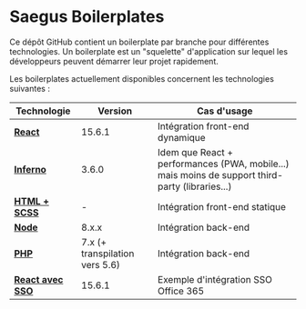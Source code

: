 Saegus Boilerplates
===

Ce dépôt GitHub contient un boilerplate par branche pour différentes technologies. Un boilerplate est un "squelette" d'application sur lequel les développeurs peuvent démarrer leur projet rapidement.

Les boilerplates actuellement disponibles concernent les technologies suivantes :

Technologie | Version | Cas d'usage
------------|---------|------------
[**React**](https://github.com/saegus/boilerplates/tree/react) | 15.6.1 | Intégration front-end dynamique
[**Inferno**](https://github.com/saegus/boilerplates/tree/inferno) | 3.6.0 | Idem que React + performances (PWA, mobile...) mais moins de support third-party (libraries...)
[**HTML + SCSS**](https://github.com/saegus/boilerplates/tree/html-scss) | - | Intégration front-end statique
[**Node**](https://github.com/saegus/boilerplates/tree/node) | 8.x.x | Intégration back-end
[**PHP**](https://github.com/saegus/boilerplates/tree/php) | 7.x (+ transpilation vers 5.6) | Intégration back-end
[**React avec SSO**](https://github.com/saegus/boilerplates/tree/sso) | 15.6.1 | Exemple d'intégration SSO Office 365
